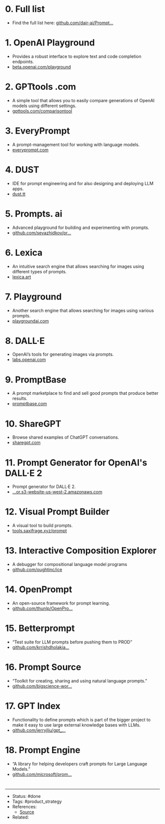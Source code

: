 # 0. Full list
- Find the full list here: [github.com/dair-ai/Prompt…](https://github.com/dair-ai/Prompt-Engineering-Guide)

# 1. OpenAI Playground
- Provides a robust interface to explore text and code completion endpoints.
- [beta.openai.com/playground](https://beta.openai.com/playground)

# 2. GPTtools .com
- A simple tool that allows you to easily compare generations of OpenAI models using different settings.
- [gpttools.com/comparisontool](https://gpttools.com/comparisontool)

# 3. EveryPrompt
- A prompt-management tool for working with language models.
- [everyprompt.com](https://www.everyprompt.com/)

# 4. DUST
- IDE for prompt engineering and for also designing and deploying LLM apps.
- [dust.tt](https://dust.tt/)

# 5. Prompts. ai
- Advanced playground for building and experimenting with prompts.
- [github.com/sevazhidkov/pr…](https://github.com/sevazhidkov/prompts-ai)

# 6. Lexica
- An intuitive search engine that allows searching for images using different types of prompts.
- [lexica.art](https://lexica.art/)

# 7. Playground
- Another search engine that allows searching for images using various prompts.
- [playgroundai.com](https://playgroundai.com/)

# 8. DALL·E
- OpenAI’s tools for generating images via prompts.
- [labs.openai.com](https://labs.openai.com/)

# 9. PromptBase
- A prompt marketplace to find and sell good prompts that produce better results.
- [promptbase.com](https://promptbase.com/)

# 10. ShareGPT
- Browse shared examples of ChatGPT conversations.
- [sharegpt.com](https://sharegpt.com/)

# 11. Prompt Generator for OpenAI's DALL·E 2
- Prompt generator for DALL·E 2.
- […or.s3-website-us-west-2.amazonaws.com](http://dalle2-prompt-generator.s3-website-us-west-2.amazonaws.com/)

# 12. Visual Prompt Builder
- A visual tool to build prompts.
- [tools.saxifrage.xyz/prompt](https://tools.saxifrage.xyz/prompt)

# 13. Interactive Composition Explorer
- A debugger for compositional language model programs
- [github.com/oughtinc/ice](https://github.com/oughtinc/ice)

# 14. OpenPrompt
- An open-source framework for prompt learning.
- [github.com/thunlp/OpenPro…](https://github.com/thunlp/OpenPrompt)

# 15. Betterprompt
- “Test suite for LLM prompts before pushing them to PROD”
- [github.com/krrishdholakia…](https://github.com/krrishdholakia/betterprompt)

# 16. Prompt Source
- “Toolkit for creating, sharing and using natural language prompts.”
- [github.com/bigscience-wor…](https://github.com/bigscience-workshop/promptsource)

# 17. GPT Index
- Functionality to define prompts which is part of the bigger project to make it easy to use large external knowledge bases with LLMs.
- [github.com/jerryjliu/gpt_…](https://github.com/jerryjliu/gpt_index)

# 18. Prompt Engine
- “A library for helping developers craft prompts for Large Language Models.”
- [github.com/microsoft/prom…](https://github.com/microsoft/prompt-engine)

#
---
- Status: #done
- Tags: #product_strategy 
- References:
	- [Source](https://twitter.com/omarsar0/status/1611068957154283523)
- Related:
